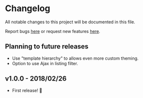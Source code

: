 # Changelog

All notable changes to this project will be documented in this file.

Report bugs [here](https://github.com/HenriqueSilverio/organizing/issues) or request new features [here](https://wordpress.org/support/plugin/organizing).

## Planning to future releases

- Use "template hierarchy" to allows even more custom theming.
- Option to use Ajax in listing filter.

## v1.0.0 - 2018/02/26

- First release! :tada:
